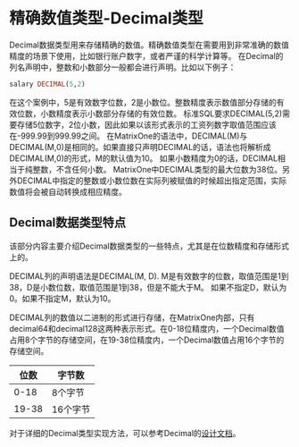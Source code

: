 # 精确数值类型-Decimal类型

Decimal数据类型用来存储精确的数值。精确数值类型在需要用到非常准确的数值精度的场景下使用，比如银行账户数字，或者严谨的科学计算等。
在Decimal的列名声明中，整数和小数部分一般都会进行声明。比如以下例子：

```sql
salary DECIMAL(5,2)
```

在这个案例中，5是有效数字位数，2是小数位。整数精度表示数值部分存储的有效位数，小数精度表示小数部分存储的有效位数。
标准SQL要求DECIMAL(5,2)需要存储5位数字，2位小数，因此如果以该形式表示的工资列数字取值范围应该在-999.99到999.99之间。
在MatrixOne的语法中，DECIMAL(M)与DECIMAL(M,0)是相同的。如果直接只声明DECIMAL的话，语法也将解析成DECIMAL(M,0)的形式，M的默认值为10。
如果小数精度为0的话，DECIMAL相当于纯整数，不含任何小数。
MatrixOne中DECIMAL类型的最大位数为38位。另外DECIMAL中指定的整数或小数位数在实际列被赋值的时候超出指定范围，实际数值将会被自动转换成相应精度。

## Decimal数据类型特点

 该部分内容主要介绍Decimal数据类型的一些特点，尤其是在位数精度和存储形式上的。

DECIMAL列的声明语法是DECIMAL(M, D). M是有效数字的位数，取值范围是1到38，D是小数位数，取值范围是1到38，但是不能大于M。
如果不指定D，默认为0。如果不指定M，默认为10。

DECIMAL列的数值以二进制的形式进行存储，在MatrixOne内部，只有decimal64和decimal128这两种表示形式。在0-18位精度内，一个Decimal数值占用8个字节的存储空间，在19-38位精度内，一个Decimal数值占用16个字节的存储空间。

|  位数   | 字节数  |
|  ----  | ----  |
|  0-18  | 8个字节  |
|  19-38  | 16个字节  |

对于详细的Decimal类型实现方法，可以参考Decimal的[设计文档](https://github.com/matrixorigin/matrixone/issues/1867)。
